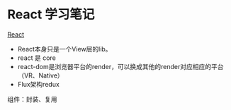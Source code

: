 # React 学习笔记

[React](https://reactjs.org)

- React本身只是一个View层的lib。
- react 是 core
- react-dom是浏览器平台的render，可以换成其他的render对应相应的平台（VR、Native）
- Flux架构redux

组件：封装、复用

